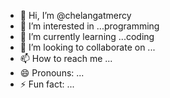 - 👋 Hi, I’m @chelangatmercy
- 👀 I’m interested in ...programming
- 🌱 I’m currently learning ...coding
- 💞️ I’m looking to collaborate on ...
- 📫 How to reach me ...
- 😄 Pronouns: ...
- ⚡ Fun fact: ...

<!---
chelangatmercy/chelangatmercy is a ✨ special ✨ repository because its `README.md` (this file) appears on your GitHub profile.
You can click the Preview link to take a look at your changes.
--->
